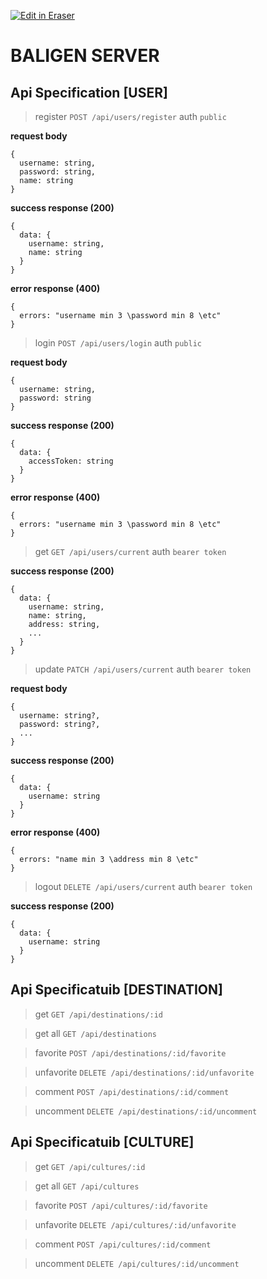 <p><a target="_blank" href="https://app.eraser.io/workspace/Kh2JVlTYyjY3wwjbBSSI" id="edit-in-eraser-github-link"><img alt="Edit in Eraser" src="https://firebasestorage.googleapis.com/v0/b/second-petal-295822.appspot.com/o/images%2Fgithub%2FOpen%20in%20Eraser.svg?alt=media&amp;token=968381c8-a7e7-472a-8ed6-4a6626da5501"></a></p>

# BALIGEN SERVER
## Api Specification [USER]
> register `POST /api/users/register`
auth `public`

**request body**

```
{
  username: string,
  password: string,
  name: string
}
```
**success response (200)**

```
{
  data: {
    username: string,
    name: string
  }
}
```
**error response (400)**

```
{
  errors: "username min 3 \password min 8 \etc"
}
```
> login `POST /api/users/login`
auth `public`

**request body**

```
{
  username: string,
  password: string
}
```
**success response (200)**

```
{
  data: {
    accessToken: string
  }
}
```
**error response (400)**

```
{
  errors: "username min 3 \password min 8 \etc"
}
```
> get `GET /api/users/current`
auth `bearer token`

**success response (200)**

```
{
  data: {
    username: string,
    name: string,
    address: string,
    ...
  }
}
```
> update `PATCH /api/users/current`
auth `bearer token`

**request body**

```
{
  username: string?,
  password: string?,
  ...
}
```
**success response (200)**

```
{
  data: {
    username: string
  }
}
```
**error response (400)**

```
{
  errors: "name min 3 \address min 8 \etc"
}
```
> logout `DELETE /api/users/current`
auth `bearer token`

**success response (200)**

```
{
  data: {
    username: string
  }
}
```


## Api Specificatuib [DESTINATION]
> get `GET /api/destinations/:id`

> get all `GET /api/destinations`

> favorite `POST /api/destinations/:id/favorite`

> unfavorite `DELETE /api/destinations/:id/unfavorite`

> comment `POST /api/destinations/:id/comment`

> uncomment `DELETE /api/destinations/:id/uncomment`



## Api Specificatuib [CULTURE]
> get `GET /api/cultures/:id`

> get all `GET /api/cultures`

> favorite `POST /api/cultures/:id/favorite`

> unfavorite `DELETE /api/cultures/:id/unfavorite`

> comment `POST /api/cultures/:id/comment`

> uncomment `DELETE /api/cultures/:id/uncomment` 
